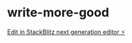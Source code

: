 # write-more-good

[Edit in StackBlitz next generation editor ⚡️](https://stackblitz.com/~/github.com/namick/write-more-good)